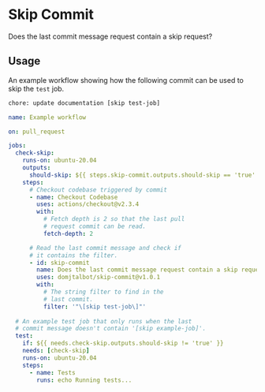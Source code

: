 # Skip Commit

Does the last commit message request contain a skip request?

## Usage

An example workflow showing how the following commit can be used to skip the `test` job.

```bash
chore: update documentation [skip test-job]
```

```yaml
name: Example workflow

on: pull_request

jobs:
  check-skip:
    runs-on: ubuntu-20.04
    outputs:
      should-skip: ${{ steps.skip-commit.outputs.should-skip == 'true' }}
    steps:
      # Checkout codebase triggered by commit
      - name: Checkout Codebase
        uses: actions/checkout@v2.3.4
        with:
          # Fetch depth is 2 so that the last pull
          # request commit can be read.
          fetch-depth: 2

      # Read the last commit message and check if
      # it contains the filter.
      - id: skip-commit
        name: Does the last commit message request contain a skip request?
        uses: domjtalbot/skip-commit@v1.0.1
        with:
          # The string filter to find in the
          # last commit.
          filter: '"\[skip test-job\]"'
  
  # An example test job that only runs when the last
  # commit message doesn't contain '[skip example-job]'.
  test:
    if: ${{ needs.check-skip.outputs.should-skip != 'true' }}
    needs: [check-skip]
    runs-on: ubuntu-20.04
    steps:
      - name: Tests
        runs: echo Running tests...
```